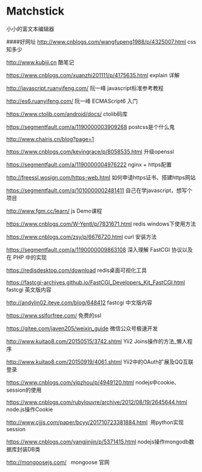 # Matchstick
小小的富文本编辑器

####好网址
http://www.cnblogs.com/wangfupeng1988/p/4325007.html    css知多少

http://www.kubiji.cn       酷笔记

https://www.cnblogs.com/xuanzhi201111/p/4175635.html   explain 详解

http://javascript.ruanyifeng.com/   阮一峰 javascript标准参考教程

http://es6.ruanyifeng.com/          阮一峰 ECMAScript6 入门

https://www.ctolib.com/android/docs/  ctolib码库

https://segmentfault.com/a/1190000003909268    postcss是个什么鬼

http://www.chairis.cn/blog?page=1

https://www.cnblogs.com/kevingrace/p/8058535.html   升级openssl

https://segmentfault.com/a/1190000004976222   nginx + https配置

http://freessl.wosign.com/https-web.html 如何申请https证书、搭建https网站


https://segmentfault.com/q/1010000002481411    自己在学javascript，想写个项目

http://www.fgm.cc/learn/    js Demo课程

https://www.cnblogs.com/W-Yentl/p/7831671.html  redis windows下使用方法

https://www.cnblogs.com/zsy/p/6676720.html  curl 安装方法

https://segmentfault.com/a/1190000009863108   深入理解 FastCGI 协议以及在 PHP 中的实现

https://redisdesktop.com/download  redis桌面可视化工具

https://fastcgi-archives.github.io/FastCGI_Developers_Kit_FastCGI.html   fastcgi 英文版内容

http://andylin02.iteye.com/blog/648412             fastcgi 中文版内容

https://www.sslforfree.com/   免费的ssl

https://gitee.com/javen205/weixin_guide  微信公众号极速开发

http://www.kuitao8.com/20150515/3742.shtml   Yii2 Joins操作的方法_懒人程序

http://www.kuitao8.com/20150919/4061.shtml   Yii2中的OAuth扩展及QQ互联登录

https://www.cnblogs.com/vipzhou/p/4949120.html  nodejs中cookie、session的使用

https://www.cnblogs.com/rubylouvre/archive/2012/08/19/2645644.html  node.js操作Cookie

http://www.cjjjs.com/paper/bcyy/201710723381884.html  用python实现session

https://www.cnblogs.com/yangjinjin/p/5371415.html   nodejs操作mongodb数据库封装DB类

http://mongoosejs.com/    mongoose 官网



